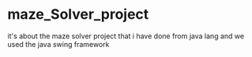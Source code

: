 # maze_Solver_project
it's about the maze solver project that i have done from java lang and we used the java swing framework 
